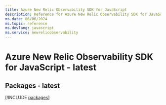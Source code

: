 ```yaml
---
title: Azure New Relic Observability SDK for JavaScript
description: Reference for Azure New Relic Observability SDK for JavaScript
ms.date: 06/06/2024
ms.topic: reference
ms.devlang: javascript
ms.service: newrelicobservability
---
```

# Azure New Relic Observability SDK for JavaScript - latest
## Packages - latest
[!INCLUDE [packages](new-relic-observability-index.md)]